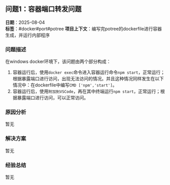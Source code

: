## 问题1：容器端口转发问题

**日期**：2025-08-04  
**标签**：#docker#port#potree
**项目上下文**：编写完potree的dockerfile进行容器生成，并运行内部程序

### 问题描述

在windows docker环境下，该问题由两个部分构成：

1. 容器运行后，使用`docker exec`命令进入容器运行命令`npm start`，正常运行；根据暴露端口进行访问，出现无法访问的情况。并且这种情况同样发生在以下情况中：在dockerfile中编写`CMD ['npm','start']`。
2. 容器运行后，使用`附加到VSCode`，再在其中终端运行`npm start`，正常运行；根据暴露端口进行访问，可以正常访问。

### 原因分析

暂无

### 解决方案

暂无

### 经验总结

暂无